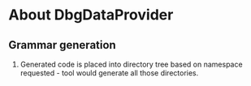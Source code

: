 # About DbgDataProvider

## Grammar generation
1. Generated code is placed into directory tree based on namespace requested - tool would generate all those directories.